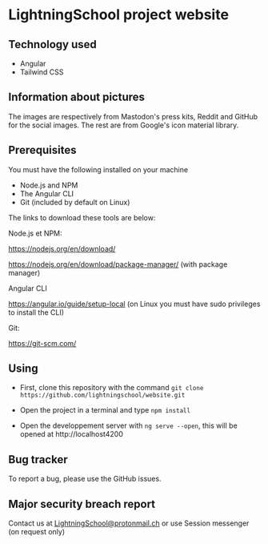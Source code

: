# LightningSchool project website

## Technology used

- Angular
- Tailwind CSS

## Information about pictures

The images are respectively from Mastodon's press kits, Reddit and GitHub for the social images. The rest are from Google's icon material library.

## Prerequisites

You must have the following installed on your machine
- Node.js and NPM
- The Angular CLI
- Git (included by default on Linux)

The links to download these tools are below:

Node.js et NPM:

https://nodejs.org/en/download/

https://nodejs.org/en/download/package-manager/ (with package 
manager)

Angular CLI

https://angular.io/guide/setup-local (on Linux you must have sudo privileges to install the CLI)

Git:

https://git-scm.com/

## Using

- First, clone this repository with the command ```git clone https://github.com/lightningschool/website.git```

- Open the project in a terminal and type ```npm install```
- Open the developpement server with ```ng serve --open```, this will be opened at http://localhost4200

## Bug tracker

To report a bug, please use the GitHub issues.

## Major security breach report

Contact us at LightningSchool@protonmail.ch or use Session messenger (on request only)
